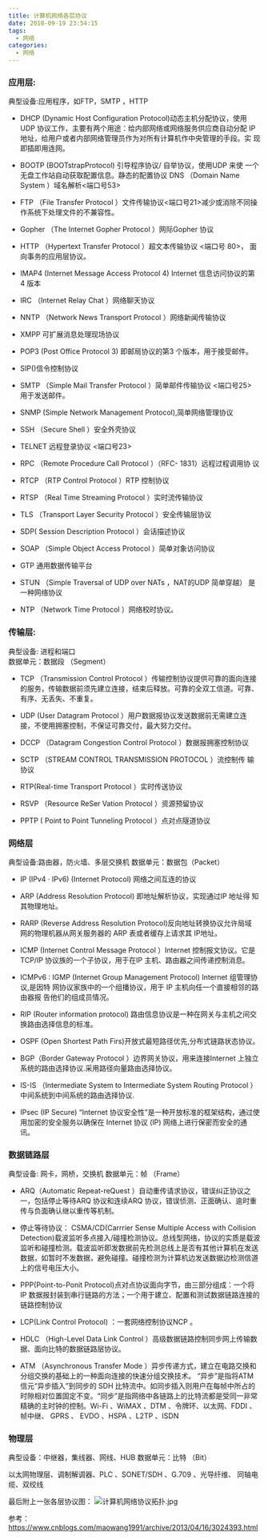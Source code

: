 ```yaml
---
title: 计算机网络各层协议
date: 2018-09-19 23:54:15
tags:
  - 网络
categories:
  - 网络
---
```

### 应用层:
典型设备:应用程序，如FTP，SMTP ，HTTP

- DHCP (Dynamic Host Configuration Protocol)动态主机分配协议，使用 UDP 协议工作，主要有两个用途：给内部网络或网络服务供应商自动分配 IP 地址，给用户或者内部网络管理员作为对所有计算机作中央管理的手段。实 现即插即用连网。

- BOOTP (BOOTstrapProtocol) 引导程序协议/ 自举协议，使用UDP 来使 一个无盘工作站自动获取配置信息。静态的配置协议  DNS    （Domain Name System ）域名解析<端口号53>

- FTP   （File Transfer Protocol ）文件传输协议<端口号21>减少或消除不同操作系统下处理文件的不兼容性。
<!-- more -->

- Gopher   （The Internet Gopher Protocol ）网际Gopher 协议

- HTTP    （Hypertext Transfer Protocol ）超文本传输协议 <端口号 80>， 面向事务的应用层协议。

- IMAP4 (Internet Message Access Protocol 4) Internet 信息访问协议的第 4 版本

- IRC   （Internet Relay Chat ）网络聊天协议

- NNTP    （Network News Transport Protocol ）网络新闻传输协议

- XMPP 可扩展消息处理现场协议

- POP3 (Post Office Protocol 3) 即邮局协议的第3 个版本，用于接受邮件。
- SIP()信令控制协议

- SMTP （Simple Mail Transfer Protocol ）简单邮件传输协议 <端口号25> 用于发送邮件。

- SNMP (Simple Network Management Protocol),简单网络管理协议

- SSH   （Secure Shell ）安全外壳协议

- TELNET     远程登录协议 <端口号23>

- RPC   （Remote Procedure Call Protocol ）（RFC- 1831）远程过程调用协 议

- RTCP    （RTP Control Protocol ）RTP   控制协议

- RTSP   （Real Time Streaming Protocol ）实时流传输协议

- TLS   （Transport Layer Security Protocol ）安全传输层协议

- SDP( Session Description Protocol ）会话描述协议

- SOAP   （Simple Object Access Protocol ）简单对象访问协议

- GTP 通用数据传输平台

- STUN   （Simple Traversal of UDP over NATs ，NAT的UDP 简单穿越） 是一种网络协议

- NTP   （Network Time Protocol ）网络校时协议。


### 传输层:  
典型设备:  进程和端口       
数据单元：数据段 （Segment）

- TCP  （Transmission Control Protocol ）传输控制协议提供可靠的面向连接的服务，传输数据前须先建立连接，结束后释放。可靠的全双工信道。可靠、有序、无丢失、不重复。

- UDP (User Datagram Protocol ）用户数据报协议发送数据前无需建立连接，不使用拥塞控制，不保证可靠交付，最大努力交付。

- DCCP    （Datagram Congestion Control Protocol ）数据报拥塞控制协议

- SCTP  （STREAM CONTROL TRANSMISSION PROTOCOL ）流控制传 输协议

- RTP(Real-time Transport Protocol ）实时传送协议

- RSVP   （Resource ReSer Vation Protocol ）资源预留协议

- PPTP ( Point to Point Tunneling Protocol ）点对点隧道协议

### 网络层
典型设备:路由器，防火墙、多层交换机
数据单元：数据包（Packet）

- IP (IPv4 · IPv6) (Internet Protocol) 网络之间互连的协议

- ARP (Address Resolution Protocol) 即地址解析协议，实现通过IP 地址得 知其物理地址。

- RARP (Reverse Address Resolution Protocol)反向地址转换协议允许局域 网的物理机器从网关服务器的 ARP 表或者缓存上请求其 IP地址。

- ICMP (Internet Control Message Protocol ）Internet 控制报文协议。它是TCP/IP 协议族的一个子协议，用于在IP 主机、路由器之间传递控制消息。

- ICMPv6 : IGMP (Internet Group Management Protocol) Internet 组管理协议,是因特 网协议家族中的一个组播协议，用于 IP  主机向任一个直接相邻的路由器报 告他们的组成员情况。

- RIP (Router information protocol) 路由信息协议是一种在网关与主机之间交换路由选择信息的标准。

- OSPF (Open Shortest Path Firs)开放式最短路径优先,分布式链路状态协议。

- BGP（Border Gateway Protocol ）边界网关协议，用来连接Internet 上独立系统的路由选择协议.采用路径向量路由选择协议。

- IS-IS （Intermediate System to Intermediate System Routing Protocol ）中间系统到中间系统的路由选择协议.


- IPsec (IP Secure) “Internet  协议安全性”是一种开放标准的框架结构，通过使用加密的安全服务以确保在 Internet  协议 (IP)  网络上进行保密而安全的通讯。


### 数据链路层
典型设备:  网卡，网桥，交换机
数据单元：帧 （Frame）

- ARQ（Automatic Repeat-reQuest ）自动重传请求协议，错误纠正协议之一，包括停止等待ARQ 协议和连续ARQ 协议，错误侦测、正面确认、逾时重传与负面确认继以重传等机制。

- 停止等待协议：
CSMA/CD(Carrrier Sense Multiple Access with Collision Detection)载波监听多点接入/碰撞检测协议。总线型网络，协议的实质是载波监听和碰撞检测。载波监听即发数据前先检测总线上是否有其他计算机在发送数据，如暂时不发数据，避免碰撞。碰撞检测为计算机边发送数据边检测信道上的信号电压大小。

- PPP(Point-to-Ponit Protocol)点对点协议面向字节，由三部分组成：一个将IP 数据报封装到串行链路的方法；一个用于建立、配置和测试数据链路连接的链路控制协议

- LCP(Link Control Protocol) ：一套网络控制协议NCP 。

- HDLC  （High-Level Data Link Control ）高级数据链路控制同步网上传输数据、面向比特的数据链路层协议。

- ATM  （Asynchronous Transfer Mode ）异步传递方式，建立在电路交换和分组交换的基础上的一种面向连接的快速分组交换技术。 “异步”是指将ATM 信元“异步插入”到同步的 SDH 比特流中。如同步插入则用户在每帧中所占的时隙相对位置固定不变。“同步”是指网络中各链路上的比特流都是受同一非常精确的主时钟的控制。Wi-Fi 、WiMAX 、DTM 、令牌环、以太网、FDDI 、帧中继、 GPRS 、 EVDO 、HSPA 、L2TP 、ISDN


### 物理层
典型设备：中继器，集线器、网线、HUB
数据单元：比特 （Bit）

以太网物理层、调制解调器、PLC 、SONET/SDH 、G.709 、光导纤维、 同轴电缆、双绞线

最后附上一张各层协议图：
![计算机网络协议拓扑.jpg](https://upload-images.jianshu.io/upload_images/2952111-99ac991e14642231.jpg?imageMogr2/auto-orient/strip%7CimageView2/2/w/1240)


参考：
https://www.cnblogs.com/maowang1991/archive/2013/04/16/3024393.html
